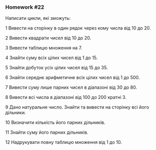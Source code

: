 ### Homework #22

Написати цикли, які зможуть:

1 Вивести на сторінку в один рядок через кому числа від 10 до 20.

2 Вивести квадрати чисел від 10 до 20.

3 Вивести таблицю множення на 7.

4 Знайти суму всіх цілих чисел від 1 до 15.

5 Знайти добуток усіх цілих чисел від 15 до 35.

6 Знайти середнє арифметичне всіх цілих чисел від 1 до 500.

7 Вивести суму лише парних чисел в діапазоні від 30 до 80.

8 Вивести всі числа в діапазоні від 100 до 200 кратні 3.

9 Дано натуральне число. Знайти та вивести на сторінку всі його дільники.

10 Визначити кількість його парних дільників.

11 Знайти суму його парних дільників.

12 Надрукувати повну таблицю множення від 1 до 10.
